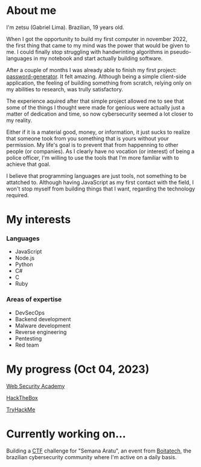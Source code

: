 
# About me

I'm zetsu (Gabriel Lima). Brazilian, 19 years old.

When I got the opportunity to build my first computer in november 2022, the first thing that came to my mind was the power that would be given to me. I could finally stop struggling with handwrinting algorithms in pseudo-languages in my notebook and start actually building software.

After a couple of months I was already able to finish my first project: [password-generator](https://github.com/zetsuHQ/password-generator). It felt amazing. Although being a simple client-side application, the feeling of building something from scratch, relying only on my abilities to research, was trully satisfactory.

The experience aquired after that simple project allowed me to see that some of the things I thought were made for genious were actually just a matter of dedication and time, so now cybersecurity seemed a lot closer to my reality.

Either if it is a material good, money, or information, it just sucks to realize that someone took from you something that is yours without your permission. My life's goal is to prevent that from happenning to other people (or companies). As I clearly have no vocation (or interest) of being a police officer, I'm willing to use the tools that I'm more familiar with to achieve that goal.

I believe that programming languages are just tools, not something to be attatched to. Although having JavaScript as my first contact with the field, I won't stop myself from building things that I want, regarding the technology required.

# My interests

<h3>Languages</h3>
<ul>
  <li>JavaScript</li>
  <li>Node.js</li>
  <li>Python</li>
  <li>C#</li>
  <li>C</li>
  <li>Ruby</li>
</ul>

<h3>Areas of expertise</h3>
<ul>
  <li>DevSecOps</li>
  <li>Backend development</li>
  <li>Malware development</li>
  <li>Reverse engineering</li>
  <li>Pentesting</li>
  <li>Red team</li>
</ul>

# My progress (Oct 04, 2023)

[Web Security Academy](https://github.com/zetsuHQ/zetsuHQ/assets/127287685/a9a95d6f-c001-47b0-aee4-44bca5a5a1a4)

[HackTheBox](https://app.hackthebox.com/users/1528410)

[TryHackMe](https://tryhackme.com/p/zetsuHQ)

# Currently working on...

Building a [CTF](https://en.wikipedia.org/wiki/Capture_the_flag_(cybersecurity)) challenge for "Semana Aratu", an event from [Boitatech](https://boitatech.com.br/), the brazilian cybersecurity community where I'm active on a daily basis.
